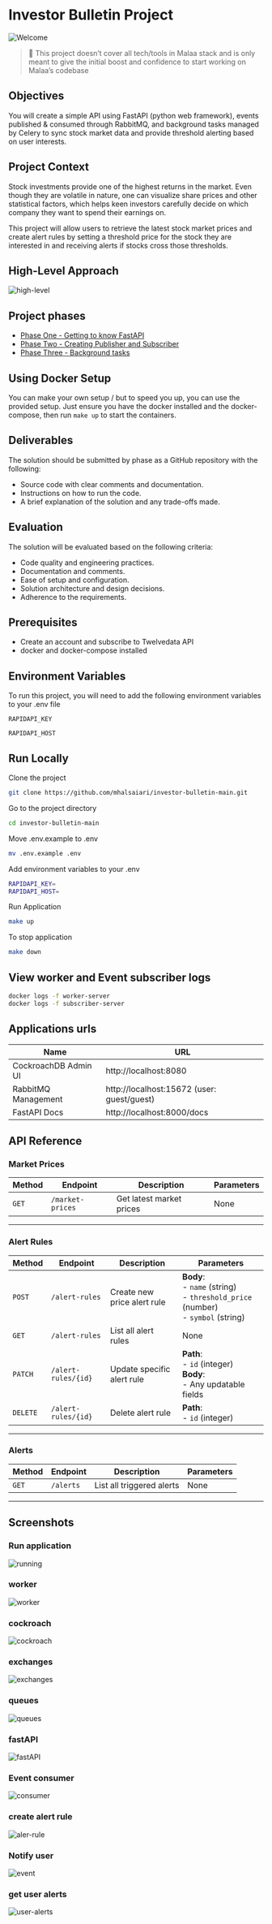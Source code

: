 
# Investor Bulletin Project

![Welcome](./imgs/hello-welcome.gif)

> 🚨 This project doesn’t cover all tech/tools in Malaa stack and is only meant to give the initial boost and confidence to start working on Malaa’s codebase
>
## Objectives

You will create a simple API using FastAPI (python web framework), events published & consumed through RabbitMQ, and background tasks managed by Celery to sync stock market data and provide threshold alerting based on user interests.

## Project Context

Stock investments provide one of the highest returns in the market. Even though they are volatile in nature, one can visualize share prices and other statistical factors, which helps keen investors carefully decide on which company they want to spend their earnings on.

This project will allow users to retrieve the latest stock market prices and create alert rules by setting a threshold price for the stock they are interested in and receiving alerts if stocks cross those thresholds.

## High-Level Approach

![high-level](imgs/high-level.png)

## Project phases

- [Phase One - Getting to know FastAPI](./phase_1/README.md)
- [Phase Two - Creating Publisher and Subscriber](./phase_2/README.md)
- [Phase Three - Background tasks](./phase_3/README.md)

## Using Docker Setup

You can make your own setup / but to speed you up, you can use the provided setup. Just ensure you have the docker installed and the docker-compose, then run `make up` to start the containers.

## Deliverables

The solution should be submitted by phase as a GitHub repository with the following:

- Source code with clear comments and documentation.
- Instructions on how to run the code.
- A brief explanation of the solution and any trade-offs made.
## Evaluation

The solution will be evaluated based on the following criteria:

- Code quality and engineering practices.
- Documentation and comments.
- Ease of setup and configuration.
- Solution architecture and design decisions.
- Adherence to the requirements.

## Prerequisites
  - Create an account and subscribe to Twelvedata API
  - docker and docker-compose installed

## Environment Variables

To run this project, you will need to add the following environment variables to your .env file

`RAPIDAPI_KEY`

`RAPIDAPI_HOST`


## Run Locally

Clone the project

```bash
git clone https://github.com/mhalsaiari/investor-bulletin-main.git
```

Go to the project directory

```bash
cd investor-bulletin-main
```

Move .env.example to .env

```bash
mv .env.example .env
```

Add environment variables to your .env

```bash
RAPIDAPI_KEY=
RAPIDAPI_HOST=
```

Run Application

```bash
make up
```

To stop application
```bash
make down
```

## View worker and Event subscriber logs
``` bash
docker logs -f worker-server
docker logs -f subscriber-server
```


## Applications urls


| Name                 | URL                                        |
| -------------------- | ------------------------------------------ |
| CockroachDB Admin UI | http://localhost:8080                      |
| RabbitMQ Management  | http://localhost:15672 (user: guest/guest) |
| FastAPI Docs         | http://localhost:8000/docs                 |



## API Reference


### Market Prices

| Method | Endpoint          | Description                     | Parameters |
|--------|-------------------|---------------------------------|------------|
| `GET`  | `/market-prices`  | Get latest market prices        | None       |

---

### Alert Rules

| Method   | Endpoint                  | Description                     | Parameters                              |
|----------|---------------------------|---------------------------------|-----------------------------------------|
| `POST`   | `/alert-rules`            | Create new price alert rule     | **Body**:<br>- `name` (string)<br>- `threshold_price` (number)<br>- `symbol` (string) |
| `GET`    | `/alert-rules`            | List all alert rules            | None                                    |
| `PATCH`  | `/alert-rules/{id}`       | Update specific alert rule      | **Path**:<br>- `id` (integer)<br>**Body**:<br>- Any updatable fields |
| `DELETE` | `/alert-rules/{id}`       | Delete alert rule               | **Path**:<br>- `id` (integer)           |

---

### Alerts

| Method | Endpoint    | Description                     | Parameters |
|--------|-------------|---------------------------------|------------|
| `GET`  | `/alerts`   | List all triggered alerts       | None       |

---

## Screenshots
### Run application
![running](./imgs/run-application.png)
### worker
![worker](./imgs/celery.png)
### cockroach
![cockroach](./imgs/cockroachdb.png)
### exchanges
![exchanges](./imgs/exchange.png)
### queues
![queues](./imgs/queue.png)
### fastAPI
![fastAPI](./imgs/fastapi.png)
### Event consumer
![consumer](./imgs/consumer.png)
### create alert rule
![aler-rule](./imgs/create-alert-rule.png)
### Notify user
![event](./imgs/alert-user.png)
### get user alerts
![user-alerts](./imgs/get-user-alerts.png)
